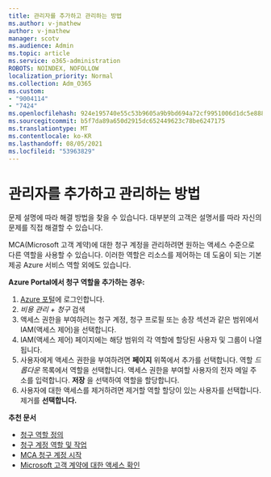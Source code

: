```yaml
---
title: 관리자를 추가하고 관리하는 방법
ms.author: v-jmathew
author: v-jmathew
manager: scotv
ms.audience: Admin
ms.topic: article
ms.service: o365-administration
ROBOTS: NOINDEX, NOFOLLOW
localization_priority: Normal
ms.collection: Adm_O365
ms.custom:
- "9004114"
- "7424"
ms.openlocfilehash: 924e195740e55c53b9605a9b9bd694a72cf9951006d1dc5e888023cd6e3f9d45
ms.sourcegitcommit: b5f7da89a650d2915dc652449623c78be6247175
ms.translationtype: MT
ms.contentlocale: ko-KR
ms.lasthandoff: 08/05/2021
ms.locfileid: "53963829"
---
```

# <a name="how-to-add-and-manage-admins"></a>관리자를 추가하고 관리하는 방법

문제 설명에 따라 해결 방법을 찾을 수 있습니다. 대부분의 고객은 설명서를 따라 자신의 문제를 직접 해결할 수 있습니다.

MCA(Microsoft 고객 계약)에 대한 청구 계정을 관리하려면 원하는 액세스 수준으로 다른 역할을 사용할 수 있습니다. 이러한 역할은 리소스를 제어하는 데 도움이 되는 기본 제공 Azure 서비스 역할 외에도 있습니다.

**Azure Portal에서 청구 역할을 추가하는 경우:**

1. [Azure 포털](https://portal.azure.com/)에 로그인합니다.
2. *비용 관리 + 청구* 검색
3. 액세스 권한을 부여하려는 청구 계정, 청구 프로필 또는 송장 섹션과 같은 범위에서 IAM(액세스 제어)을 선택합니다.
4. IAM(액세스 제어) 페이지에는 해당 범위의 각 역할에 할당된 사용자 및 그룹이 나열됩니다.
5. 사용자에게 액세스 권한을 부여하려면 **페이지** 위쪽에서 추가를 선택합니다. 역할 *드롭다운* 목록에서 역할을 선택합니다. 액세스 권한을 부여할 사용자의 전자 메일 주소를 입력합니다. **저장** 을 선택하여 역할을 할당합니다.
6. 사용자에 대한 액세스를 제거하려면 제거할 역할 할당이 있는 사용자를 선택합니다. 제거를 **선택합니다.**

**추천 문서**

- [청구 역할 정의](https://docs.microsoft.com/azure/cost-management-billing/manage/understand-mca-roles)
- [청구 계정 역할 및 작업](https://docs.microsoft.com/azure/cost-management-billing/manage/understand-mca-roles#billing-account-roles-and-tasks)
- [MCA 청구 계정 시작](https://docs.microsoft.com/azure/cost-management-billing/understand/mca-overview)
- [Microsoft 고객 계약에 대한 액세스 확인](https://docs.microsoft.com/azure/cost-management-billing/manage/change-credit-card?WT.mc_id=Portal-Microsoft_Azure_Support%22%20%5Cl%20%22manage-credit-cards-for-a-microsoft-customer-agreement%22%20%5Ct%20%22_blank#check-the-type-of-your-account)
